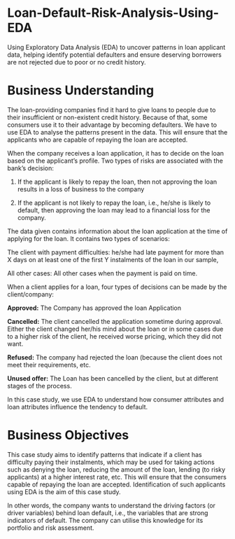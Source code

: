 # Loan-Default-Risk-Analysis-Using-EDA
Using Exploratory Data Analysis (EDA) to uncover patterns in loan applicant data, helping identify potential defaulters and ensure deserving borrowers are not rejected due to poor or no credit history.
# Business Understanding
The loan-providing companies find it hard to give loans to people due to their insufficient or non-existent credit history. Because of that, some consumers use it to their advantage by becoming defaulters. We have to use EDA to analyse the patterns present in the data. This will ensure that the applicants who are capable of repaying the loan are accepted.

When the company receives a loan application, it has to decide on the loan based on the applicant’s profile. Two types of risks are associated with the bank’s decision:

1. If the applicant is likely to repay the loan, then not approving the loan results in a loss of business to the company

2. If the applicant is not likely to repay the loan, i.e., he/she is likely to default, then approving the loan may lead to a financial loss for the company.

 
The data given contains information about the loan application at the time of applying for the loan. It contains two types of scenarios:

The client with payment difficulties: he/she had late payment for more than X days on at least one of the first Y instalments of the loan in our sample,

All other cases: All other cases when the payment is paid on time.


When a client applies for a loan, four types of decisions can be made by the client/company:

**Approved:** The Company has approved the loan Application

**Cancelled:** The client cancelled the application sometime during approval. Either the client changed her/his mind about the loan or in some cases due to a higher risk of the client, he received worse pricing, which they did not want.

**Refused:** The company had rejected the loan (because the client does not meet their requirements, etc.

**Unused offer:** The  Loan has been cancelled by the client, but at different stages of the process.

In this case study, we use EDA to understand how consumer attributes and loan attributes influence the tendency to default.

 

# Business Objectives
This case study aims to identify patterns that indicate if a client has difficulty paying their instalments, which may be used for taking actions such as denying the loan, reducing the amount of the loan, lending (to risky applicants) at a higher interest rate, etc. This will ensure that the consumers capable of repaying the loan are accepted. Identification of such applicants using EDA is the aim of this case study.

 
In other words, the company wants to understand the driving factors (or driver variables) behind loan default, i.e., the variables that are strong indicators of default.  The company can utilise this knowledge for its portfolio and risk assessment.


 
